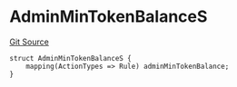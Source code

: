 # AdminMinTokenBalanceS
[Git Source](https://github.com/thrackle-io/tron/blob/d9139140f50076b996b790d1128c5e2182de1d13/src/client/token/handler/diamond/RuleStorage.sol)


```solidity
struct AdminMinTokenBalanceS {
    mapping(ActionTypes => Rule) adminMinTokenBalance;
}
```

